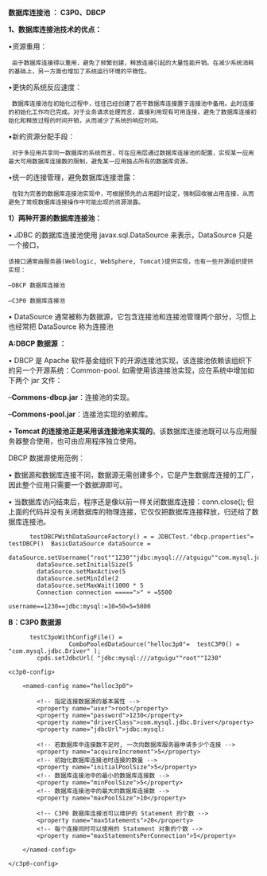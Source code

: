 **数据库连接池 ： C3P0、DBCP**

**1、数据库连接池技术的优点：**

•资源重用：

     由于数据库连接得以重用，避免了频繁创建，释放连接引起的大量性能开销。在减少系统消耗的基础上，另一方面也增加了系统运行环境的平稳性。

•更快的系统反应速度：

     数据库连接池在初始化过程中，往往已经创建了若干数据库连接置于连接池中备用。此时连接的初始化工作均已完成。对于业务请求处理而言，直接利用现有可用连接，避免了数据库连接初始化和释放过程的时间开销，从而减少了系统的响应时间。

•新的资源分配手段：

     对于多应用共享同一数据库的系统而言，可在应用层通过数据库连接池的配置，实现某一应用最大可用数据库连接数的限制，避免某一应用独占所有的数据库资源。

•统一的连接管理，避免数据库连接泄露：

     在较为完善的数据库连接池实现中，可根据预先的占用超时设定，强制回收被占用连接，从而避免了常规数据库连接操作中可能出现的资源泄露。

 

**1）两种开源的数据库连接池：**

•  JDBC 的数据库连接池使用 javax.sql.DataSource 来表示，DataSource 只是一个接口，

    该接口通常由服务器(Weblogic, WebSphere, Tomcat)提供实现，也有一些开源组织提供实现：

    –DBCP 数据库连接池

    –C3P0 数据库连接池

•  DataSource 通常被称为数据源，它包含连接池和连接池管理两个部分，习惯上也经常把 DataSource 称为连接池

**A:DBCP 数据源 ：**

•  DBCP 是 Apache 软件基金组织下的开源连接池实现，该连接池依赖该组织下的另一个开源系统：Common-pool. 如需使用该连接池实现，应在系统中增加如下两个 jar 文件：

–**Commons-dbcp.jar**：连接池的实现。

–**Commons-pool.jar**：连接池实现的依赖库。

•  **Tomcat 的连接池正是采用该连接池来实现的**。该数据库连接池既可以与应用服务器整合使用，也可由应用程序独立使用。

DBCP 数据源使用范例：

•  数据源和数据库连接不同，数据源无需创建多个，它是产生数据库连接的工厂，因此整个应用只需要一个数据源即可。

•  当数据库访问结束后，程序还是像以前一样关闭数据库连接：conn.close(); 但上面的代码并没有关闭数据库的物理连接，它仅仅把数据库连接释放，归还给了数据库连接池。

          testDBCPWithDataSourceFactory() = = JDBCTest."dbcp.properties"=          testDBCP()  BasicDataSource dataSource = 
            dataSource.setUsername("root""1230""jdbc:mysql:///atguigu""com.mysql.jdbc.Driver"
            dataSource.setInitialSize(5
            dataSource.setMaxActive(5
            dataSource.setMinIdle(2
            dataSource.setMaxWait(1000 * 5
            Connection connection =====">" + =5500

    username==1230==jdbc:mysql:=10=50=5=5000

**B：C3P0 数据源**

          testC3poWithConfigFile() = 
                     ComboPooledDataSource("helloc3p0"=  testC3P0() = "com.mysql.jdbc.Driver" ); 
            cpds.setJdbcUrl( "jdbc:mysql:///atguigu""root""1230"

<?xml version="1.0" encoding="UTF-8"?>

    <c3p0-config>
    
        <named-config name="helloc3p0">
            
            <!-- 指定连接数据源的基本属性 -->
            <property name="user">root</property>
            <property name="password">1230</property>
            <property name="driverClass">com.mysql.jdbc.Driver</property>
            <property name="jdbcUrl">jdbc:mysql:
            
            <!-- 若数据库中连接数不足时, 一次向数据库服务器申请多少个连接 -->
            <property name="acquireIncrement">5</property>
            <!-- 初始化数据库连接池时连接的数量 -->
            <property name="initialPoolSize">5</property>
            <!-- 数据库连接池中的最小的数据库连接数 -->
            <property name="minPoolSize">5</property>
            <!-- 数据库连接池中的最大的数据库连接数 -->
            <property name="maxPoolSize">10</property>
    
            <!-- C3P0 数据库连接池可以维护的 Statement 的个数 -->
            <property name="maxStatements">20</property>
            <!-- 每个连接同时可以使用的 Statement 对象的个数 -->
            <property name="maxStatementsPerConnection">5</property>
        
        </named-config>
            
    </c3p0-config>